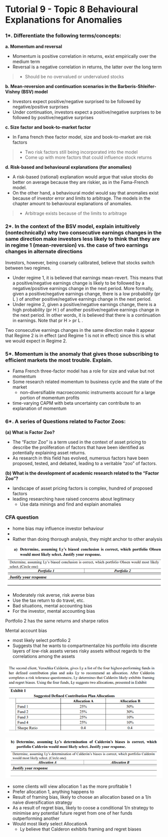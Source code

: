 # Tutorial 9 - Topic 8 Behavioural Explanations for Anomalies 

### 1*. Differentiate the following terms/concepts:
**a. Momentum and reversal**

- Momentum is positive correlation in returns, exist empirically over the medium term
- Reversal is a negative correlation in returns, the latter over the long term

> - Should be no overvalued or undervalued stocks

**b. Mean-reversion and continuation scenarios in the Barberis-Shleifer-Vishny (BSV) model**

- Investors expect positive/negative surprised to be followed by negative/positive surprises
- Under continuation, investors expect a positive/negative surprises to be followed by positive/negative surprises

**c. Size factor and book-to-market factor**

- In Fama french thee factor model, size and book-to-market are risk factors

> - Two risk factors still being incorporated into the model
> - Come up with more factors that could influence stock returns
> 

**d. Risk-based and behavioural explanations (for anomalies)**

- A risk-based (rational) explanation would argue that value stocks do better on average because they are riskier, as in the Fama-French model. 
- On the other hand, a behavioural model would say that anomalies exist because of investor error and limits to arbitrage.  The models in the chapter amount to behavioural explanations of anomalies. 

> - Arbitrage exists because of the limits to arbitrage


### 2*. In the context of the BSV model, explain intuitively (nontechnically) why two consecutive earnings changes in the same direction make investors less likely to think that they are in regime 1 (mean-reversion) vs. the case of two earnings changes in alternate directions

Investors, however, being coarsely calibrated, believe that stocks switch between two regimes.  

- Under regime 1, it is believed that earnings mean-revert. This means that a positive/negative 
earnings change is likely to be followed by a negative/positive earnings change in the next 
period. More formally, given a positive/negative earnings change, there is a low probability (pr 
L ) of another positive/negative earnings change in the next period. 
- Under regime 2, given a positive/negative earnings change, there is a high probability (pr  H ) of another positive/negative earnings change in the next period. In other words, it is believed that there is a continuation in earnings.  Note that pr  H  > pr  L . 

Two consecutive earnings changes in the same direction make it appear that Regime 2 is in effect (and Regime 1 is not in effect) since this is what we would expect in Regime 2. 


### 5*. Momentum is the anomaly that gives those subscribing to efficient markets the most trouble. Explain.

- Fama French three-factor model has a role for size and value but not momentum
- Some research related momentum to business cycle and the state of the market
  - non-diversifiable macroeconomic instruments account for a large portion of momentum profits
- time-varying CAPM with beta uncertainty can contribute to an explanation of momentum

### 6*. A series of Questions related to Factor Zoos:

**(a) What is Factor Zoo?**

- The “Factor Zoo” is a term used in the context of asset pricing to describe the proliferation of factors that have been identified as potentially explaining asset returns. 
- As research in this field has evolved, numerous factors have been proposed, tested, and debated, leading to a veritable “zoo” of factors. 

**(b) What is the development of academic research related to the “Factor Zoo”?**

- landscape of asset pricing factors is complex, hundred of proposed factors
- leading researching have raised concerns  about legitimacy
  - Use data minings and find and explain anomalies


### CFA question

- home bias may influence investor behaviour
- 
- Rather than doing thorough analysis, they might anchor to other analysis

![alt text](assets\IMG90.PNG)

- Moderately risk averse, risk averse bias
- Use the tax return to do travel, etc.
- Bad situations, mental accounting bias
- For the investor, mental accounting bias

Portfolio 2 has the same returns and sharpe ratios 

Mental account bias
- most likely select portfolio 2
- Suggests that he wants to compartmentalize his portfolio into discrete layers of low-risk assets verses risky assets without regards to the correlations among the assets

![alt text](assets\IMG91.PNG)


![alt text](assets\IMG92.PNG)

- some clients will view allocation 1 as the more profitable 1
- Prefer allocation 1, anything happens to 
- Result of framing bias, likely to choose an allocation based on a 1/n naive diversification strategy
- As a result of regret bias, likely to coose a conditional 1/n strategy to minimise any potential future regret from one of her funds outperforming another
- Would most likely select AllocationA
  - Ly believe that Calderon exhibits framing and regret biases
